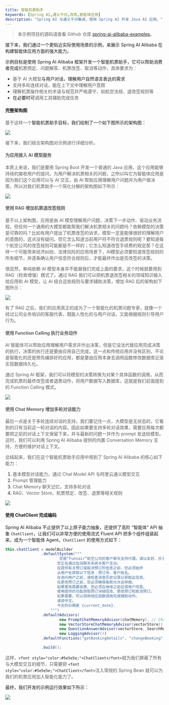 ```yaml
---
title: 智能机票助手
keywords: [Spring AI,通义千问,百炼,智能体应用]
description: "Spring AI 与通义千问集成，使用 Spring AI 开发 Java AI 应用。"
---
```

> 本示例项目的源码请查看 Github 仓库 [spring-ai-alibaba-examples](https://github.com/springaialibaba/spring-ai-alibaba-examples/tree/main/spring-ai-alibaba-agent-example/playground-flight-booking)。

接下来，我们通过一个更贴近实际使用场景的示例，来展示 Spring AI Alibaba 在构建智能体应用方面的强大能力。

示例目标是使用 Spring AI Alibaba 框架开发一个智能机票助手，它可以帮助消费者完成<font style="color:#5e5e5e;">机票预定、问题解答、机票改签、取消等动作，具体要求为：</font>

+ <font style="color:#5e5e5e;">基于 AI 大模型</font>与用户对话，理解用户自然语言表达的需求
+ <font style="color:#5e5e5e;">支持多轮连续对话，能在上下文中理解用户意图</font>
+ <font style="color:#5e5e5e;">理解机票操作相关的术语与规范并严格遵守，如航空法规、退改签规则等</font>
+ 在必要时可<font style="color:#5e5e5e;">调用工具辅助完成任务</font>

#### 完整架构图
<font style="color:#5e5e5e;">基于这样一个</font>智能机票助手目标，我们绘制了一个如下图所示的架构图：

![](/img/user/ai/practices/flight-booking/architecture.png)

<font style="color:#5e5e5e;">接下来，我们结合架构图对示例进行详细分析。
</font>

#### <font style="color:#5e5e5e;">为应用接入 AI 模型服务</font>
<font style="color:#5e5e5e;">本质上来说，我们是要用 Spring Boot 开发一个普通的 Java 应用，这个应用能够持续的接收用户的提问，为用户解决机票相关的问题，之所以叫它为智能体应用是因为我们这个应用可以与 AI 交互，由 AI 帮助应用理解用户问题并为用户做决策，所以对我们机票助手一个简化分解的架构图如下所示：</font>

<font style="color:#5e5e5e;"></font>

![](/img/user/ai/practices/flight-booking/step1-llm.png)

<font style="color:#5e5e5e;"></font>

#### <font style="color:#5e5e5e;">使用 RAG 增加机票退改签规则</font>
<font style="color:#5e5e5e;">基于以上架构图，应用是由 AI 模型理解用户问题，决策下一步动作、驱动业务流程。但任何一个通用的大模型都能帮我们解决机票相关的问题吗？依赖模型的决策是可靠的吗？比如有用户提出了机票改签的诉求，模型一定是能够很好的理解用户的意图的，这点没有疑问。但它怎么知道当前用户符不符合退票规则呢？要知道每个航空公司的改签规则可能都是不一样的；它怎么知道改签手续费的规定那？在这样一个可能带来经济纠纷、法律风险的应用场景下，AI模型必须要知道改签规则的所有细节，并逐条确认用户信息符合规则后，才能最终作出是否改签的决策。</font>

<font style="color:#5e5e5e;">很显然，单纯依赖 AI 模型本身并不能替我们完成上面的要求，这个时候就要用到 RAG（检索增强）模式了。通过 RAG 我们可以把机票退改签相关的领域知识输入给应用和 AI 模型，让 AI 结合这些规则与要求辅助决策，增加 RAG 后的架构如下图所示：</font>


![](/img/user/ai/practices/flight-booking/step2-rag.png)

<font style="color:#5e5e5e;"></font>

<font style="color:#5e5e5e;">有了 RAG 之后，我们的应用真正的成为了一个智能化的机票问题专家，就像一个经过公司业务培训的客服代表，既能人性化的与用户对话，又能根据规则引导用户行为。</font>

<font style="color:#5e5e5e;"></font>

#### <font style="color:#5e5e5e;">使用 Function Calling 执行业务动作</font>
<font style="color:#5e5e5e;">AI 智能体可以帮助应用理解用户需求并作出决策，但是它没法代替应用完成决策的执行，决策的执行还是要由应用自己完成，这一点和传统应用并没有区别，不论是智能化的还是预先编排好的应用，都是要由应用本身去调用函数修改数据库记录实现数据持久化。</font>

<font style="color:#5e5e5e;">通过 Spring AI 框架，我们可以将模型的决策转换为对某个具体函数的调用，从而完成机票的最终改签或者退票动作，将用户数据写入数据库，这就是我们前面提到的 Function Calling 模式。</font>

<font style="color:#5e5e5e;"></font>

![](/img/user/ai/practices/flight-booking/step3-tool.png)


#### <font style="color:#5e5e5e;">使用 Chat Memory 增加多轮对话能力</font>
<font style="color:#5e5e5e;">最后一点是关于多轮连续对话的支持，我们要记住一点，大模型是无状态的，它看到的只有当前这一轮对话的内容。因此如果要支持多轮对话效果，需要应用每次都要把之前的对话上下文保留下来，并与最新的问题一并作为 prompt 发送给模型。这时，我们可以利用 Spring AI Alibaba 提供的内置 Conversation Memory 支持，方便的维护对话上下文。</font>

<font style="color:#5e5e5e;">总结起来，我们在这个智能机票助手应用中用到了 Spring AI Alibaba 的核心如下能力：</font>

1. <font style="color:#5e5e5e;">基本模型对话能力，通过 Chat Model API 与阿里云通义模型交互</font>
2. <font style="color:#5e5e5e;">Prompt 管理能力</font>
3. <font style="color:#5e5e5e;">Chat Memory 聊天记忆，支持多轮对话</font>
4. <font style="color:#5e5e5e;">RAG、Vector Store，机票预定、改签、退票等相关规则</font>


![](/img/user/ai/practices/flight-booking/step4-memory.png)


#### 使用 ChatClient 完成编码
Spring AI Alibaba 不止提供了以上原子能力抽象，还提供了高阶 “智能体” API 抽象 `ChatClient`，让我们可以非常方便的使用流式 Fluent API 把多个组件组装起来，成为一个智能体 Agent。`ChatClient` 的使用方式如下：

```java
this.chatClient = modelBuilder
				.defaultSystem("""
						您是“Funnair”航空公司的客户聊天支持代理。请以友好、乐于助人且愉快的方式来回复。
					   您正在通过在线聊天系统与客户互动。
					   在提供有关预订或取消预订的信息之前，您必须始终
					   从用户处获取以下信息：预订号、客户姓名。
					   在询问用户之前，请检查消息历史记录以获取此信息。
					   在更改预订之前，您必须确保条款允许这样做。
					   如果更改需要收费，您必须在继续之前征得用户同意。
					   使用提供的功能获取预订详细信息、更改预订和取消预订。
					   如果需要，可以调用相应函数调用完成辅助动作。
					   请讲中文。
					   今天的日期是 {current_date}.
					""")
				.defaultAdvisors(
						new PromptChatMemoryAdvisor(chatMemory), // Chat Memory
						new VectorStoreChatMemoryAdvisor(vectorStore)),
						new QuestionAnswerAdvisor(vectorStore, SearchRequest.defaults()), // RAG
						new LoggingAdvisor())
				.defaultFunctions("getBookingDetails", "changeBooking", "cancelBooking") // FUNCTION CALLING

				.build();
```

<font style="color:#5e5e5e;">这样，</font>`<font style="color:#5e5e5e;">ChatClient</font>`<font style="color:#5e5e5e;">就为我们屏蔽了所有与大模型交互的细节，只需要把 </font>`<font style="color:#5e5e5e;">ChatClient</font>`<font style="color:#5e5e5e;">注入常规的 Spring Bean 就可以为我们的机票应用加入智能化能力了。</font>

最终，我们开发的示例运行效果如下所示：

![](/img/user/ai/practices/flight-booking/demo.png)

